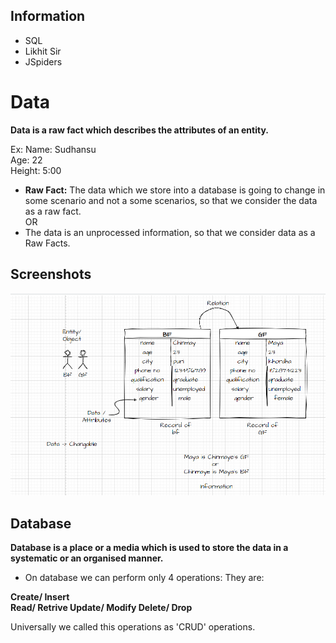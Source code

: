 ## Information
- SQL
- Likhit Sir 
- JSpiders                                      

# Data 


**Data is a raw fact which describes the attributes of an entity.**   

Ex: 
Name: Sudhansu  
Age: 22  
Height: 5:00  


- **Raw Fact:** The data which we store into a database is going to change in some scenario
and not a some scenarios, so that we consider the data as a raw fact.  
                 OR  
- The data is an unprocessed information, so that we consider data as a Raw Facts.

## Screenshots

<!-- ![App Screenshot](https://via.placeholder.com/468x300?text=App+Screenshot+Here) -->
![App Screenshot](https://github.com/sudhansu-sek-panda/QSpider_Tutorial/blob/main/SQL/Class1/resources/data.png)

## Database 

**Database is a place or a media which is used to store the data in a systematic or an organised manner.**

- On database we can perform only 4 operations:
They are: 


 **Create/ Insert  
Read/ Retrive
 Update/ Modify
 Delete/ Drop**

Universally we called this operations as 'CRUD' operations.


